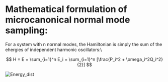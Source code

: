 # Mathematical formulation of microcanonical normal mode sampling:
For a system with n normal modes, the Hamiltonian is simply the sum of the ehergies of independent harmonic oscillators:\
<p align="center">

  
$$
H =  E = \sum_{i=1}^n E_i = \sum_{i=1}^n [\frac{P_i^2 + \omega_i^2Q_i^2}{2}]
$$


</p>
  
 

                                        
![Energy_dist](https://github.com/atomicadi/Energy-value-distribution/assets/147025377/17bb5b6c-3675-44b6-839d-2b7a0c467df4)
